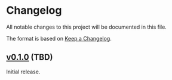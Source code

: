 # Changelog

All notable changes to this project will be documented in this file.

The format is based on [Keep a Changelog](https://keepachangelog.com/en/1.0.0/).

## [v0.1.0](https://github.com/phoenixframework/lazy_html/tree/v0.1.0) (TBD)

Initial release.
